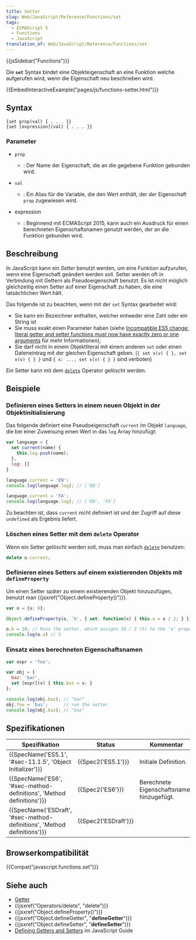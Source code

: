 ```yaml
---
title: Setter
slug: Web/JavaScript/Reference/Functions/set
tags:
  - ECMAScript 5
  - Functions
  - JavaScript
translation_of: Web/JavaScript/Reference/Functions/set
---
```

{{jsSidebar("Functions")}}

Die **`set`** Syntax bindet eine Objekteigenschaft an eine Funktion welche aufgerufen wird, wenn die Eigenschaft neu beschrieben wird.

{{EmbedInteractiveExample("pages/js/functions-setter.html")}}

## Syntax

    {set prop(val) { . . . }}
    {set [expression](val) { . . . }}

### Parameter

- `prop`
  - : Der Name der Eigenschaft, die an die gegebene Funktion gebunden wird.

- `val`
  - : Ein Alias für die Variable, die den Wert enthält, der der Eigenschaft `prop` zugewiesen wird.
- expression
  - : Beginnend mit ECMAScript 2015, kann auch ein Ausdruck für einen berechneten Eigenschaftsnamen genutzt werden, der an die Funktion gebunden wird.

## Beschreibung

In JavaScript kann ein _Setter_ benutzt werden, um eine Funktion aufzurufen, wenn eine Eigenschaft geändert werden soll. Setter werden oft in Verbindung mit Gettern als Pseudoeigenschaft benutzt. Es ist nicht möglich gleichzeitig einen Setter auf einer Eigenschaft zu haben, die eine tatsächlichen Wert hält.

Das folgende ist zu beachten, wenn mit der `set` Syntax gearbeitet wird:

- Sie kann ein Bezeichner enthalten, welcher entweder eine Zahl oder ein String ist
- Sie muss exakt einen Parameter haben (siehe [Incompatible ES5 change: literal getter and setter functions must now have exactly zero or one arguments](http://whereswalden.com/2010/08/22/incompatible-es5-change-literal-getter-and-setter-functions-must-now-have-exactly-zero-or-one-arguments/) für mehr Informationen);
- Sie darf nicht in einem Objektliteral mit einem anderen `set` oder einen Dateneintrag mit der gleichen Eigenschaft geben. (`{ set x(v) { }, set x(v) { } }` und `{ x: ..., set x(v) { } }` sind verboten)

Ein Setter kann mit dem [`delete`](/de/docs/Web/JavaScript/Reference/Operators/delete "en-US/docs/JavaScript/Reference/Operators/Special/delete") Operator gelöscht werden.

## Beispiele

### Definieren eines Setters in einem neuen Objekt in der Objektinitialisierung

Das folgende definiert eine Pseudoeigenschaft `current` im Objekt `language`, die bei einer Zuweisung einen Wert in das `log` Array hinzufügt:

```js
var language = {
  set current(name) {
    this.log.push(name);
  },
  log: []
}

language.current = 'EN';
console.log(language.log); // ['EN']

language.current = 'FA';
console.log(language.log); // ['EN', 'FA']
```

Zu beachten ist, dass `current` nicht definiert ist und der Zugriff auf diese `undefined` als Ergebnis liefert.

### Löschen eines Setter mit dem `delete` Operator

Wenn ein Setter gelöscht werden soll, muss man einfach [`delete`](/de/docs/Web/JavaScript/Reference/Operators/delete) benutzen:

```js
delete o.current;
```

### Definieren eines Setters auf einem existierenden Objekts mit `defineProperty`

Um einen Setter später zu einem existierenden Objekt hinzuzufügen, benutzt man {{jsxref("Object.defineProperty()")}}.

```js
var o = {a: 0};

Object.defineProperty(o, 'b', { set: function(x) { this.a = x / 2; } });

o.b = 10; // Runs the setter, which assigns 10 / 2 (5) to the 'a' property
console.log(o.a) // 5
```

### Einsatz eines berechneten Eigenschaftsnamen

```js
var expr = 'foo';

var obj = {
  baz: 'bar',
  set [expr](v) { this.baz = v; }
};

console.log(obj.baz); // "bar"
obj.foo = 'baz';      // run the setter
console.log(obj.baz); // "baz"
```

## Spezifikationen

| Spezifikation                                                                                    | Status                       | Kommentar                                 |
| ------------------------------------------------------------------------------------------------ | ---------------------------- | ----------------------------------------- |
| {{SpecName('ES5.1', '#sec-11.1.5', 'Object Initializer')}}                     | {{Spec2('ES5.1')}}     | Initiale Definition.                      |
| {{SpecName('ES6', '#sec-method-definitions', 'Method definitions')}}     | {{Spec2('ES6')}}         | Berechnete Eigenschaftsnamen hinzugefügt. |
| {{SpecName('ESDraft', '#sec-method-definitions', 'Method definitions')}} | {{Spec2('ESDraft')}} |                                           |

## Browserkompatibilität

{{Compat("javascript.functions.set")}}

## Siehe auch

- [Getter](/de/docs/Web/JavaScript/Reference/Functions/get)
- {{jsxref("Operators/delete", "delete")}}
- {{jsxref("Object.defineProperty()")}}
- {{jsxref("Object.defineGetter", "__defineGetter__")}}
- {{jsxref("Object.defineSetter", "__defineSetter__")}}
- [Defining Getters and Setters](/de/docs/Web/JavaScript/Guide/Working_with_Objects#Defining_getters_and_setters) im JavaScript Guide
